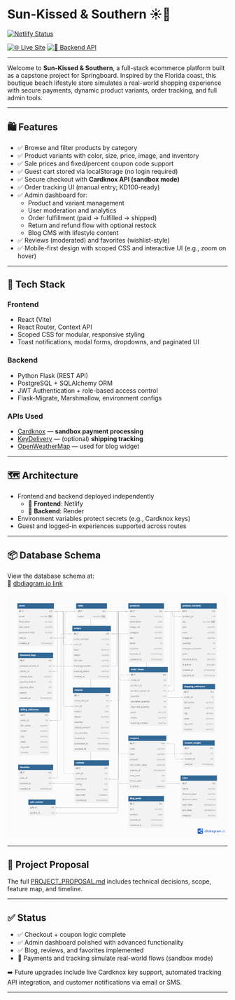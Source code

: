 # Sun-Kissed & Southern ☀️🌴

[![Netlify Status](https://api.netlify.com/api/v1/badges/95549661-47af-473e-93f4-c740384ef163/deploy-status)](https://app.netlify.com/projects/sun-kissed-and-southern/deploys)

[![🌐 Live Site](https://img.shields.io/badge/Live_Site-Netlify-0f9098?style=for-the-badge&logo=netlify&logoColor=white)](https://sun-kissed-and-southern.netlify.app)
[![🚀 Backend API](https://img.shields.io/badge/Backend-Render-4e4e4e?style=for-the-badge&logo=flask&logoColor=white)](https://sun-kissed-backend.onrender.com)

---

Welcome to **Sun-Kissed & Southern**, a full-stack ecommerce platform built as a capstone project for Springboard. Inspired by the Florida coast, this boutique beach lifestyle store simulates a real-world shopping experience with secure payments, dynamic product variants, order tracking, and full admin tools.

---

## 🛍️ Features

- ✅ Browse and filter products by category
- ✅ Product variants with color, size, price, image, and inventory
- ✅ Sale prices and fixed/percent coupon code support
- ✅ Guest cart stored via localStorage (no login required)
- ✅ Secure checkout with **Cardknox API (sandbox mode)**
- ✅ Order tracking UI (manual entry; KD100-ready)
- ✅ Admin dashboard for:
  - Product and variant management
  - User moderation and analytics
  - Order fulfillment (paid → fulfilled → shipped)
  - Return and refund flow with optional restock
  - Blog CMS with lifestyle content
- ✅ Reviews (moderated) and favorites (wishlist-style)
- ✅ Mobile-first design with scoped CSS and interactive UI (e.g., zoom on hover)

---

## 🧰 Tech Stack

### Frontend
- React (Vite)
- React Router, Context API
- Scoped CSS for modular, responsive styling
- Toast notifications, modal forms, dropdowns, and paginated UI

### Backend
- Python Flask (REST API)
- PostgreSQL + SQLAlchemy ORM
- JWT Authentication + role-based access control
- Flask-Migrate, Marshmallow, environment configs

### APIs Used
- [Cardknox](https://developer.cardknox.com/) — **sandbox payment processing**
- [KeyDelivery](https://www.kd100.com/en/) — (optional) **shipping tracking**
- [OpenWeatherMap](https://openweathermap.org/api) — used for blog widget

---

## 🗺️ Architecture

- Frontend and backend deployed independently
  - 🔹 **Frontend**: Netlify  
  - 🔹 **Backend**: Render
- Environment variables protect secrets (e.g., Cardknox keys)
- Guest and logged-in experiences supported across routes

---

## 📦 Database Schema

View the database schema at:  
📎 [dbdiagram.io link](https://dbdiagram.io/d/Sun-Kissed-and-Southern-67d1b7cf75d75cc844d787ff)

![Database Schema](./assets/database-schema.png)

---

## 📄 Project Proposal

The full [PROJECT_PROPOSAL.md](PROJECT_PROPOSAL.md) includes technical decisions, scope, feature map, and timeline.

---

## ✅ Status

- ✅ Checkout + coupon logic complete
- ✅ Admin dashboard polished with advanced functionality
- ✅ Blog, reviews, and favorites implemented
- 🔐 Payments and tracking simulate real-world flows (sandbox mode)

➡️ Future upgrades include live Cardknox key support, automated tracking API integration, and customer notifications via email or SMS.

---
